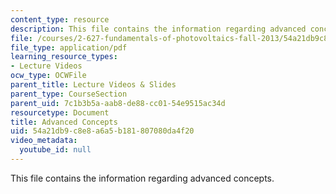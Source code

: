 ```yaml
---
content_type: resource
description: This file contains the information regarding advanced concepts.
file: /courses/2-627-fundamentals-of-photovoltaics-fall-2013/54a21db9c8e8a6a5b181807080da4f20_MIT2_627F13_lec15.pdf
file_type: application/pdf
learning_resource_types:
- Lecture Videos
ocw_type: OCWFile
parent_title: Lecture Videos & Slides
parent_type: CourseSection
parent_uid: 7c1b3b5a-aab8-de88-cc01-54e9515ac34d
resourcetype: Document
title: Advanced Concepts
uid: 54a21db9-c8e8-a6a5-b181-807080da4f20
video_metadata:
  youtube_id: null
---
```

This file contains the information regarding advanced concepts.

